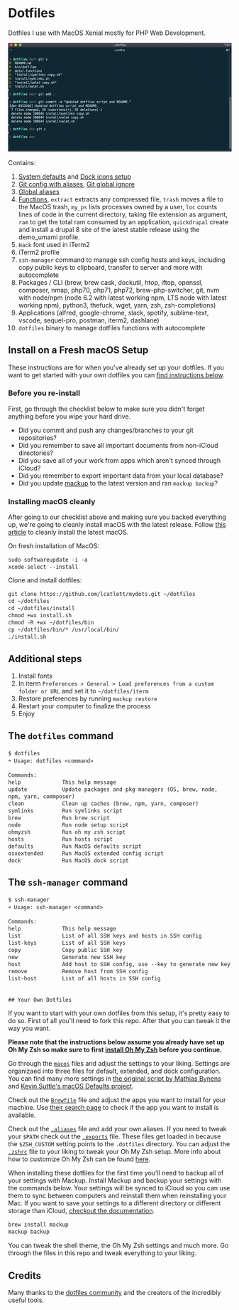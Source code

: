# Dotfiles
Dotfiles I use with MacOS Xenial mostly for PHP Web Development.

![iTerm2.app](https://raw.githubusercontent.com/lcatlett/mydots/master/screenshot.png)

Contains:
  1. [System defaults](https://github.com/lcatlett/mydots/blob/master/macos/defaults.sh) and [Dock icons setup](https://github.com/lcatlett/mydots/blob/master/macos/dock.sh)
  2. [Git config with aliases](https://github.com/lcatlett/mydots/blob/master/dots/.gitconfig), [Git global ignore](https://github.com/lcatlett/mydots/blob/master/dots/.gitignore_global)
  3. [Global aliases](https://github.com/lcatlett/mydots/blob/master/dots/.aliases)
  4. [Functions](https://github.com/lcatlett/mydots/blob/master/dots/.functions), `extract` extracts any compressed file,  `trash` moves a file to the MacOS trash, `my_ps` lists processes owned by a user, `loc` counts lines of code in the current directory, taking file extension as argument, `ram` to get the total ram consumed by an application, `quickdrupal` create and install a drupal 8 site of the latest stable release using the demo_umami profile.
  5. `Hack` font used in iTerm2
  6. iTerm2 profile
  7. `ssh-manager` command to manage ssh config hosts and keys, including copy public keys to clipboard, transfer to server and more with autocomplete
  8. Packages / CLI (brew, brew cask, dockutil, htop, iftop, openssl, composer, nmap, php70, php71, php72, brew-php-switcher, git, nvm with node/npm (node 6.2 with latest working npm, LTS node with latest working npm), python3, thefuck, wget, yarn, zsh, zsh-completions)
  9.  Applications (alfred, google-chrome, slack, spotify, sublime-text, vscode, sequel-pro, postman, iterm2, dashlane)
  10. `dotfiles` binary to manage dotfiles functions with autocomplete

## Install on a Fresh macOS Setup

These instructions are for when you've already set up your dotfiles. If you want to get started with your own dotfiles you can [find instructions below](#your-own-dotfiles).

### Before you re-install

First, go through the checklist below to make sure you didn't forget anything before you wipe your hard drive.

- Did you commit and push any changes/branches to your git repositories?
- Did you remember to save all important documents from non-iCloud directories?
- Did you save all of your work from apps which aren't synced through iCloud?
- Did you remember to export important data from your local database?
- Did you update [mackup](https://github.com/lra/mackup) to the latest version and ran `mackup backup`?

### Installing macOS cleanly

After going to our checklist above and making sure you backed everything up, we're going to cleanly install macOS with the latest release. Follow [this article](https://www.imore.com/how-do-clean-install-macos) to cleanly install the latest macOS.


On fresh installation of MacOS:

    sudo softwareupdate -i -a
    xcode-select --install

Clone and install dotfiles:

    git clone https://github.com/lcatlett/mydots.git ~/dotfiles
    cd ~/dotfiles
    cd ~/dotfiles/install
    chmod +wx install.sh
    chmod -R +wx ~/dotfiles/bin
    cp ~/dotfiles/bin/* /usr/local/bin/
    ./install.sh

## Additional steps

1. Install fonts
2. In iterm `Preferences > General > Load preferences from a custom folder or URL` and set it to `~/dotfiles/iterm`
3. Restore preferences by running `mackup restore`
4. Restart your computer to finalize the process
5. Enjoy

## The `dotfiles` command

    $ dotfiles
    ￫ Usage: dotfiles <command>

    Commands:
    help             This help message
    update           Update packages and pkg managers (OS, brew, node, npm, yarn, commposer)
    clean            Clean up caches (brew, npm, yarn, composer)
    symlinks         Run symlinks script
    brew             Run brew script
    node             Run node setup script
    ohmyzsh          Run oh my zsh script
    hosts            Run hosts script
    defaults         Run MacOS defaults script
    osxextended      Run MacOS extended config script
    dock             Run MacOS dock script

## The `ssh-manager` command

    $ ssh-manager
    ￫ Usage: ssh-manager <command>

    Commands:
    help             This help message
    list             List of all SSH keys and hosts in SSH config
    list-keys        List of all SSH keys
    copy             Copy public SSH key
    new              Generate new SSH key
    host             Add host to SSH config, use --key to generate new key
    remove           Remove host from SSH config
    list-host        List of all hosts in SSH config


    ## Your Own Dotfiles

If you want to start with your own dotfiles from this setup, it's pretty easy to do so. First of all you'll need to fork this repo. After that you can tweak it the way you want.

**Please note that the instructions below assume you already have set up Oh My Zsh so make sure to first [install Oh My Zsh](https://github.com/robbyrussell/oh-my-zsh#getting-started) before you continue.**

Go through the [`macos`](./macos) files and adjust the settings to your liking. Settings are organizaed into three files for default, extended, and dock configuration. You can find many more settings in [the original script by Mathias Bynens](https://github.com/mathiasbynens/dotfiles/blob/master/.macos) and [Kevin Suttle's macOS Defaults project](https://github.com/kevinSuttle/MacOS-Defaults).

Check out the [`Brewfile`](./install/Brewfile) file and adjust the apps you want to install for your machine. Use [their search page](https://caskroom.github.io/search) to check if the app you want to install is available.

Check out the [`.aliases`](./dots/aliases) file and add your own aliases. If you need to tweak your `$PATH` check out the [`.exports`](./dots/.exports) file. These files get loaded in because the `$ZSH_CUSTOM` setting points to the `.dotfiles` directory. You can adjust the [`.zshrc`](./dots/.zshrc) file to your liking to tweak your Oh My Zsh setup. More info about how to customize Oh My Zsh can be found [here](https://github.com/robbyrussell/oh-my-zsh/wiki/Customization).

When installing these dotfiles for the first time you'll need to backup all of your settings with Mackup. Install Mackup and backup your settings with the commands below. Your settings will be synced to iCloud so you can use them to sync between computers and reinstall them when reinstalling your Mac. If you want to save your settings to a different directory or different storage than iCloud, [checkout the documentation](https://github.com/lra/mackup/blob/master/doc/README.md#storage).

```zsh
brew install mackup
mackup backup
```

You can tweak the shell theme, the Oh My Zsh settings and much more. Go through the files in this repo and tweak everything to your liking.

## Credits

Many thanks to the [dotfiles community](http://dotfiles.github.io/) and the creators of the incredibly useful tools.
